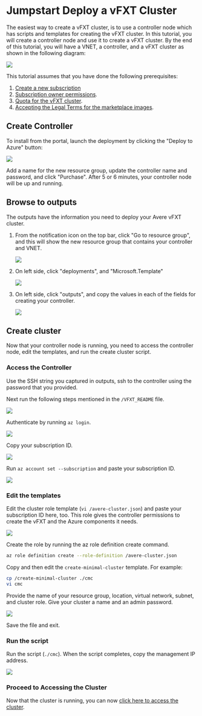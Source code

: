 # Jumpstart Deploy a vFXT Cluster
The easiest way to create a vFXT cluster, is to use a controller node which has scripts and templates for creating the vFXT cluster. In this tutorial, you will create a controller node and use it to create a vFXT cluster.  By the end of this tutorial, you will have a VNET, a controller, and a vFXT cluster as shown in the following diagram:

<img src="images/vfxt_deployment.png">

This tutorial assumes that you have done the following prerequisites:

1. [Create a new subscription](prereqs.md#create-a-new-subscription)
1. [Subscription owner permissions](prereqs.md#subscription-owner-permissions).
1. [Quota for the vFXT cluster](prereqs.md#quota-for-the-vfxt-cluster).
1. [Accepting the Legal Terms for the marketplace images](prereqs.md#accepting-the-legal-terms-for-the-two-marketplace-images).

## Create Controller

To install from the portal, launch the deployment by clicking the "Deploy to Azure" button:

<a href="https://portal.azure.com/#create/Microsoft.Template/uri/https%3A%2F%2Favereimageswestus.blob.core.windows.net%2Fgithubcontent%2Fsrc%2Fvfxt%2Fazuredeploy.json" target="_blank">
<img src="https://raw.githubusercontent.com/Azure/azure-quickstart-templates/master/1-CONTRIBUTION-GUIDE/images/deploytoazure.png"/>
</a>

Add a name for the new resource group, update the controller name and password, and click "Purchase".  After 5 or 6 minutes, your controller node will be up and running.

## Browse to outputs

The outputs have the information you need to deploy your Avere vFXT cluster.

1. From the notification icon on the top bar, click "Go to resource group", and this will show the new resource group that contains your controller and VNET.

   <img src="images/browse_to_resource_group.png">

2. On left side, click "deployments", and "Microsoft.Template"

   <img src="images/deployment_template.png">

3. On left side, click "outputs", and copy the values in each of the fields for creating your controller.

   <img src="images/template_outputs.png">

## Create cluster
Now that your controller node is running, you need to access the controller node, edit the templates, and run the create cluster script. 

### Access the Controller
Use the SSH string you captured in outputs, ssh to the controller using the password that you provided.

Next run the following steps mentioned in the `/VFXT_README` file.

<img src="images/8sshreadme.png">

Authenticate by running `az login`.

<img src="images/9azlogin.png">

Copy your subscription ID.

<img src="images/10subid.png">

Run ```az account set --subscription``` and paste your subscription ID.

<img src="images/11setsub.png">

### Edit the templates
Edit the cluster role template (`vi /avere-cluster.json`) and paste your subscription ID here, too. This role gives the controller permissions to create the vFXT and the Azure components it needs.

<img src="images/12pastesubid.png">

Create the role by running the az role definition create command.
```sh
az role definition create --role-definition /avere-cluster.json
```

Copy and then edit the `create-minimal-cluster` template. For example:
```sh
cp /create-minimal-cluster ./cmc
vi cmc
```

Provide the name of your resource group, location, virtual network, subnet, and cluster role. Give your cluster a name and an admin password.

<img src="images/13edittemplate.png">

Save the file and exit.

### Run the script
Run the script (`./cmc`). When the script completes, copy the management IP address.

<img src="images/14mgmtip.png">

### Proceed to Accessing the Cluster
Now that the cluster is running, you can now [click here to access the cluster](https://github.com/Azure/Avere/blob/master/docs/access_cluster.md).
